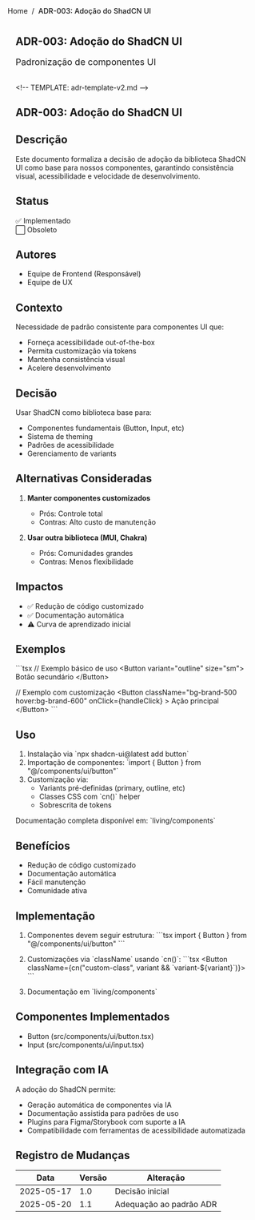 <nav class="breadcrumbs">
  <a href="/index.html">Home</a>
  <span class="separator">/</span>
  <span class="current">ADR-003: Adoção do ShadCN UI</span>
</nav>

<article class="documentation-content">
  <h1>ADR-003: Adoção do ShadCN UI</h1>
  
  <p class="description">Padronização de componentes UI</p>

  
&lt;!-- TEMPLATE: adr-template-v2.md --&gt;

# ADR-003: Adoção do ShadCN UI

## Descrição
Este documento formaliza a decisão de adoção da biblioteca ShadCN UI como base para nossos componentes, garantindo consistência visual, acessibilidade e velocidade de desenvolvimento.

## Status
✅ Implementado  
⬜ Obsoleto

## Autores
- Equipe de Frontend (Responsável)
- Equipe de UX

## Contexto
Necessidade de padrão consistente para componentes UI que:
- Forneça acessibilidade out-of-the-box
- Permita customização via tokens
- Mantenha consistência visual
- Acelere desenvolvimento

## Decisão
Usar ShadCN como biblioteca base para:
- Componentes fundamentais (Button, Input, etc)
- Sistema de theming
- Padrões de acessibilidade
- Gerenciamento de variants

## Alternativas Consideradas
1. **Manter componentes customizados**
   - Prós: Controle total
   - Contras: Alto custo de manutenção

2. **Usar outra biblioteca (MUI, Chakra)**
   - Prós: Comunidades grandes
   - Contras: Menos flexibilidade

## Impactos
- ✅ Redução de código customizado
- ✅ Documentação automática
- ⚠️ Curva de aprendizado inicial

## Exemplos
&#x60;&#x60;&#x60;tsx
// Exemplo básico de uso
&lt;Button variant=&quot;outline&quot; size=&quot;sm&quot;&gt;
  Botão secundário
&lt;/Button&gt;

// Exemplo com customização
&lt;Button 
  className=&quot;bg-brand-500 hover:bg-brand-600&quot;
  onClick={handleClick}
&gt;
  Ação principal
&lt;/Button&gt;
&#x60;&#x60;&#x60;

## Uso
1. Instalação via &#x60;npx shadcn-ui@latest add button&#x60;
2. Importação de componentes: &#x60;import { Button } from &quot;@/components/ui/button&quot;&#x60;
3. Customização via:
   - Variants pré-definidas (primary, outline, etc)
   - Classes CSS com &#x60;cn()&#x60; helper
   - Sobrescrita de tokens

Documentação completa disponível em: &#x60;living/components&#x60;

## Benefícios
- Redução de código customizado
- Documentação automática
- Fácil manutenção
- Comunidade ativa

## Implementação
1. Componentes devem seguir estrutura:
&#x60;&#x60;&#x60;tsx
import { Button } from &quot;@/components/ui/button&quot;
&#x60;&#x60;&#x60;

2. Customizações via &#x60;className&#x60; usando &#x60;cn()&#x60;:
&#x60;&#x60;&#x60;tsx
&lt;Button className={cn(&quot;custom-class&quot;, variant &amp;&amp; &#x60;variant-${variant}&#x60;)}&gt;
&#x60;&#x60;&#x60;

3. Documentação em &#x60;living/components&#x60;

## Componentes Implementados
- Button (src/components/ui/button.tsx)
- Input (src/components/ui/input.tsx)

## Integração com IA
A adoção do ShadCN permite:
- Geração automática de componentes via IA
- Documentação assistida para padrões de uso
- Plugins para Figma/Storybook com suporte a IA
- Compatibilidade com ferramentas de acessibilidade automatizada

## Registro de Mudanças
| Data       | Versão | Alteração               |
|------------|--------|-------------------------|
| 2025-05-17 | 1.0    | Decisão inicial         |
| 2025-05-20 | 1.1    | Adequação ao padrão ADR |

</article>

<style>
.breadcrumbs {
  display: flex;
  align-items: center;
  gap: 0.5rem;
  font-size: 0.9rem;
  color: var(--text-secondary);
  margin-bottom: 2rem;
  padding-bottom: 0.5rem;
  border-bottom: 1px solid var(--border-color);
}

.breadcrumbs a {
  color: var(--link-color);
  text-decoration: none;
  transition: color 0.2s;
}

.breadcrumbs a:hover {
  color: var(--link-hover-color);
  text-decoration: underline;
}

.separator {
  color: var(--text-tertiary);
}

.current {
  font-weight: 500;
  color: var(--text-primary);
}

.documentation-content {
  max-width: 800px;
  margin: 0 auto;
  padding: 0 1rem;
}

.description {
  font-size: 1.1rem;
  color: var(--text-secondary);
  margin-bottom: 2rem;
}
</style>
